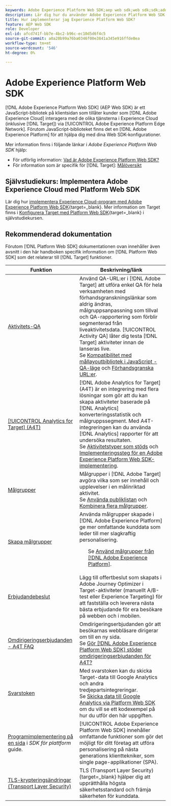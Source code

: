 ```yaml
---
keywords: Adobe Experience Platform Web SDK;aep web sdk;web sdk;sdk;adobe experience cloud;platform edge network;adobe experience platform edge network;edge network;aep edge network
description: Lär dig hur du använder Adobe Experience Platform Web SDK för att interagera med de olika tjänsterna i Adobe Experience Cloud via AEP Edge Network.
title: Hur implementerar jag Experience Platform Web SDK?
feature: AEP Web SDK
role: Developer
exl-id: afcd741f-bb7e-4bc2-b96c-ec10d5d6f4c5
source-git-commit: a0a20b99a76ba0346f00e3841a345e916ffde8ea
workflow-type: tm+mt
source-wordcount: '546'
ht-degree: 0%

---
```


# Adobe Experience Platform Web SDK

[!DNL Adobe Experience Platform Web SDK] (AEP Web SDK) är ett JavaScript-bibliotek på klientsidan som tillåter kunder som [!DNL Adobe Experience Cloud] interagera med de olika tjänsterna i Experience Cloud (inklusive [!DNL Target]) via [!UICONTROL Adobe Experience Platform Edge Network]. Förutom JavaScript-biblioteket finns det en [!DNL Adobe Experience Platform] för att hjälpa dig med dina Web SDK-konfigurationer.

Mer information finns i följande länkar i *Adobe Experience Platform Web SDK* hjälp:

* För utförlig information: [Vad är Adobe Experience Platform Web SDK?](https://experienceleague.adobe.com/docs/experience-platform/edge/home.html)
* För information som är specifik för [!DNL Target]: [Målöversikt](https://experienceleague.adobe.com/docs/experience-platform/edge/personalization/adobe-target/target-overview.html)

## Självstudiekurs: Implementera Adobe Experience Cloud med Platform Web SDK

Lär dig hur [implementera Experience Cloud-program med Adobe Experience Platform Web SDK](https://experienceleague.adobe.com/docs/platform-learn/implement-web-sdk/overview.html){target=_blank}. Mer information om Target finns i [Konfigurera Target med Platform Web SDK](https://experienceleague.adobe.com/docs/platform-learn/implement-web-sdk/applications-setup/setup-target.html){target=_blank} i självstudiekursen.

## Rekommenderad dokumentation

Förutom [!DNL Platform Web SDK] dokumentationen ovan innehåller även avsnitt i den här handboken specifik information om [!DNL Platform Web SDK] som det relaterar till [!DNL Target] funktioner.

| Funktion | Beskrivning/länk |
| --- | --- |
| [Aktivitets-QA](/help/main/c-activities/c-activity-qa/activity-qa.md) | Använd QA-URL:er i [!DNL Adobe Target] att utföra enkel QA för hela verksamheten med förhandsgranskningslänkar som aldrig ändras, målgruppsanpassning som tillval och QA-rapportering som förblir segmenterad från liveaktivitetsdata. [!UICONTROL Activity QA] låter dig testa [!DNL Target] aktiviteter innan de lanseras live.<br>Se [Kompatibilitet med mållayoutbibliotek i JavaScript - QA-läge](/help/main/c-activities/c-activity-qa/activity-qa.md#compatibility) och [Förhandsgranska URL:er](/help/main/c-activities/c-activity-qa/activity-qa.md#preview). |
| [[!UICONTROL Analytics for Target] (A4T)](/help/main/c-integrating-target-with-mac/a4t/a4t.md) | [!DNL Adobe Analytics for Target] (A4T) är en integrering med flera lösningar som gör att du kan skapa aktiviteter baserade på [!DNL Analytics] konverteringsstatistik och målgruppssegment. Med A4T-integreringen kan du använda [!DNL Analytics] rapporter för att undersöka resultaten.<br>Se [Aktivitetstyper som stöds](/help/main/c-integrating-target-with-mac/a4t/a4t.md#section_F487896214BF4803AF78C552EF1669AA) och [Implementeringssteg för en Adobe Experience Platform Web SDK-implementering](/help/main/c-integrating-target-with-mac/a4t/a4timplementation.md#platform). |
| [Målgrupper](/help/main/c-target/target.md) | Målgrupper i [!DNL Adobe Target] avgöra vilka som ser innehåll och upplevelser i en målinriktad aktivitet.<br>Se [Använda publiklistan](/help/main/c-target/c-audiences/audiences.md#use-list) och [Kombinera flera målgrupper](/help/main/c-target/combining-multiple-audiences.md). |
| [Skapa målgrupper](/help/main/c-target/c-audiences/audiences.md) | Använda målgrupper skapade i [!DNL Adobe Experience Platform] ge mer omfattande kunddata som leder till mer slagkraftig personalisering.<ul>Se [Använd målgrupper från [!DNL Adobe Experience Platform]](/help/main/c-target/c-audiences/audiences.md#aep). |
| [Erbjudandebeslut](/help/main/c-integrating-target-with-mac/ajo/offer-decision.md) | Lägg till offertbeslut som skapats i Adobe Journey Optimizer i Target-aktiviteter (manuellt A/B-test eller Experience Targeting) för att fastställa och leverera nästa bästa erbjudande för era besökare på webben och i mobilen. |
| [Omdirigeringserbjudanden - A4T FAQ](/help/main/c-integrating-target-with-mac/a4t/r-a4t-faq/a4t-faq-redirect-offers.md) | Omdirigeringserbjudanden gör att besökarnas webbläsare dirigerar om till en ny sida.<br>Se [Gör [!DNL Adobe Experience Platform Web SDK] stöder omdirigeringserbjudanden för A4T?](/help/main/c-integrating-target-with-mac/a4t/r-a4t-faq/a4t-faq-redirect-offers.md#platform) |
| [Svarstoken](/help/main/administrating-target/response-tokens.md) | Med svarstoken kan du skicka Target-data till Google Analytics och andra tredjepartsintegreringar.<br>Se [Skicka data till Google Analytics via Platform Web SDK](/help/main/administrating-target/response-tokens.md#platform-web-sdk) om du vill se ett kodexempel på hur du utför den här uppgiften. |
| [Programimplementering på en sida](https://experienceleague.adobe.com/docs/experience-platform/edge/personalization/adobe-target/spa-implementation.html?lang=en) i *SDK för plattform* guide. | [!UICONTROL Adobe Experience Platform Web SDK] innehåller omfattande funktioner som gör det möjligt för ditt företag att utföra personalisering på nästa generations klienttekniker, som single page-applikationer (SPA). |
| [TLS-krypteringsändringar (Transport Layer Security)](https://developer.adobe.com/target/before-implement/tls-transport-layer-security-encryption/) | TLS (Transport Layer Security){target=_blank} hjälper dig att upprätthålla högsta säkerhetsstandard och främja säkerheten för kunddata. |
